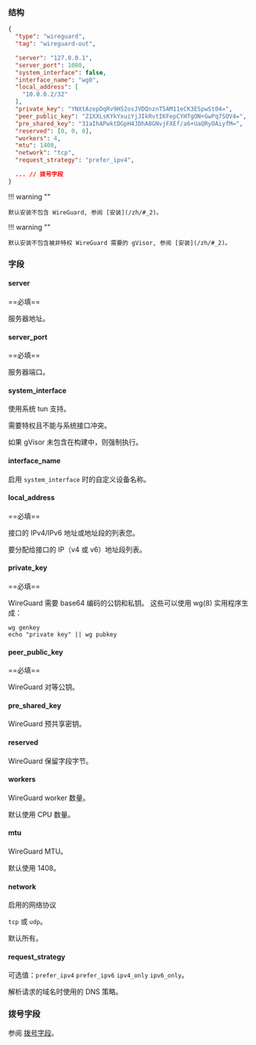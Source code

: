 ### 结构

```json
{
  "type": "wireguard",
  "tag": "wireguard-out",

  "server": "127.0.0.1",
  "server_port": 1080,
  "system_interface": false,
  "interface_name": "wg0",
  "local_address": [
    "10.0.0.2/32"
  ],
  "private_key": "YNXtAzepDqRv9H52osJVDQnznT5AM11eCK3ESpwSt04=",
  "peer_public_key": "Z1XXLsKYkYxuiYjJIkRvtIKFepCYHTgON+GwPq7SOV4=",
  "pre_shared_key": "31aIhAPwktDGpH4JDhA8GNvjFXEf/a6+UaQRyOAiyfM=",
  "reserved": [0, 0, 0],
  "workers": 4,
  "mtu": 1408,
  "network": "tcp",
  "request_strategy": "prefer_ipv4",

  ... // 拨号字段
}
```

!!! warning ""

    默认安装不包含 WireGuard, 参阅 [安装](/zh/#_2)。

!!! warning ""

    默认安装不包含被非特权 WireGuard 需要的 gVisor, 参阅 [安装](/zh/#_2)。

### 字段

#### server

==必填==

服务器地址。

#### server_port

==必填==

服务器端口。

#### system_interface

使用系统 tun 支持。

需要特权且不能与系统接口冲突。

如果 gVisor 未包含在构建中，则强制执行。

#### interface_name

启用 `system_interface` 时的自定义设备名称。

#### local_address

==必填==

接口的 IPv4/IPv6 地址或地址段的列表您。

要分配给接口的 IP（v4 或 v6）地址段列表。

#### private_key

==必填==

WireGuard 需要 base64 编码的公钥和私钥。 这些可以使用 wg(8) 实用程序生成：

```shell
wg genkey
echo "private key" || wg pubkey
```

#### peer_public_key

==必填==

WireGuard 对等公钥。

#### pre_shared_key

WireGuard 预共享密钥。

#### reserved

WireGuard 保留字段字节。

#### workers

WireGuard worker 数量。

默认使用 CPU 数量。

#### mtu

WireGuard MTU。

默认使用 1408。

#### network

启用的网络协议

`tcp` 或 `udp`。

默认所有。

#### request_strategy

可选值：`prefer_ipv4` `prefer_ipv6` `ipv4_only` `ipv6_only`。

解析请求的域名时使用的 DNS 策略。

### 拨号字段

参阅 [拨号字段](/zh/configuration/shared/dial/)。
